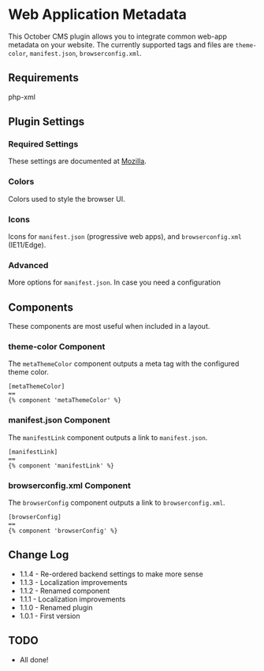 # Web Application Metadata

This October CMS plugin allows you to integrate common web-app metadata on your website. The currently supported tags and files are `theme-color`, `manifest.json`, `browserconfig.xml`.

## Requirements

php-xml

## Plugin Settings

### Required Settings

These settings are documented at [Mozilla](https://developer.mozilla.org/en-US/docs/Web/Manifest).

### Colors

Colors used to style the browser UI.

### Icons

Icons for `manifest.json` (progressive web apps), and `browserconfig.xml` (IE11/Edge).

### Advanced

More options for `manifest.json`. In case you need a configuration 

## Components

These components are most useful when included in a layout.

### theme-color Component

The `metaThemeColor` component outputs a meta tag with the configured theme color.

```
[metaThemeColor]
==
{% component 'metaThemeColor' %}
```

### manifest.json Component

The `manifestLink` component outputs a link to `manifest.json`.

```
[manifestLink]
==
{% component 'manifestLink' %}
```

### browserconfig.xml Component

The `browserConfig` component outputs a link to `browserconfig.xml`.

```
[browserConfig]
==
{% component 'browserConfig' %}
```

## Change Log
 * 1.1.4 - Re-ordered backend settings to make more sense
 * 1.1.3 - Localization improvements
 * 1.1.2 - Renamed component
 * 1.1.1 - Localization improvements
 * 1.1.0 - Renamed plugin
 * 1.0.1 - First version

## TODO

 * All done!